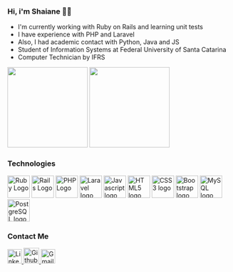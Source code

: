 ### Hi, i'm Shaiane 👩‍🦰

<ul>
  <li>  I'm currently working with Ruby on Rails and learning unit tests </li>
  <li>  I have experience with PHP and Laravel </li>
  <li>  Also, I had academic contact with Python, Java and JS </li>
  <li>  Student of Information Systems at Federal University of Santa Catarina </li>
  <li>  Computer Technician by IFRS </li>
</ul>

<div>
  <img height="180" src="https://github-readme-stats.vercel.app/api?username=ShaianeBoesing&show_icons=true&theme=dracula&include_all_commits=true"/>
  <img height="180" style="align-self:end" src="https://github-readme-stats.vercel.app/api/top-langs/?username=ShaianeBoesing&layout=compact&langs_count=7&theme=dracula"/>
</div>

<h3> Technologies </h3>
<div> 
  <img src="https://cdn.svgporn.com/logos/ruby.svg" alt="Ruby Logo" width="50"> 
  <img src="https://cdn.svgporn.com/logos/rails.svg" alt="Rails Logo" width="50"> 
  <img src="https://cdn.svgporn.com/logos/php.svg" alt="PHP Logo" width="50"> 
  <img  src="https://cdn.svgporn.com/logos/laravel.svg" alt="Laravel logo" height="50">
  <img src="https://cdn.svgporn.com/logos/javascript.svg" alt="Javascript logo" width="50">  
  <img  src="https://cdn.svgporn.com/logos/html-5.svg" alt="HTML5 logo" height="50">
  <img  src="https://cdn.svgporn.com/logos/css-3.svg" alt="CSS3 logo" height="50">
  <img src="https://cdn.svgporn.com/logos/bootstrap.svg" alt="Bootstrap logo" height="50">
  <img src="https://cdn.svgporn.com/logos/mysql.svg" alt="MySQL logo" height="50">
  <img src="https://cdn.svgporn.com/logos/postgresql.svg" alt="PostgreSQL logo" height="50>
  <img src="https://www.vectorlogo.zone/logos/jquery/jquery-icon.svg" alt="Jquery logo" height="50"

</div>

<h3> Contact Me</h3>
<div>  
  <a href="https://www.linkedin.com/in/shaiane-boesing-rodrigues-borges-3887941b2/" target="_blank">
     <img src="https://cdn.svgporn.com/logos/linkedin-icon.svg" alt="Linkedin Logo" width="32">
  </a>
  <a href="https://github.com/ShaianeBoesing" target="_blank">
    <img src="https://cdn.svgporn.com/logos/github-octocat.svg" alt="Github Logo" width="35"> 
  </a> 
  <a href="mailto:shaianeboesingrb@gmail.com" target="_blank">
    <img src="https://cdn.svgporn.com/logos/google-gmail.svg" alt="Gmail logo" height="32">
  </a>
</div>




